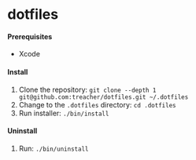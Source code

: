 # dotfiles

#### Prerequisites

* Xcode

#### Install
1. Clone the repository: `git clone --depth 1 git@github.com:treacher/dotfiles.git ~/.dotfiles`
2. Change to the `.dotfiles` directory: `cd .dotfiles`
3. Run installer: `./bin/install`

#### Uninstall
1. Run: `./bin/uninstall`
